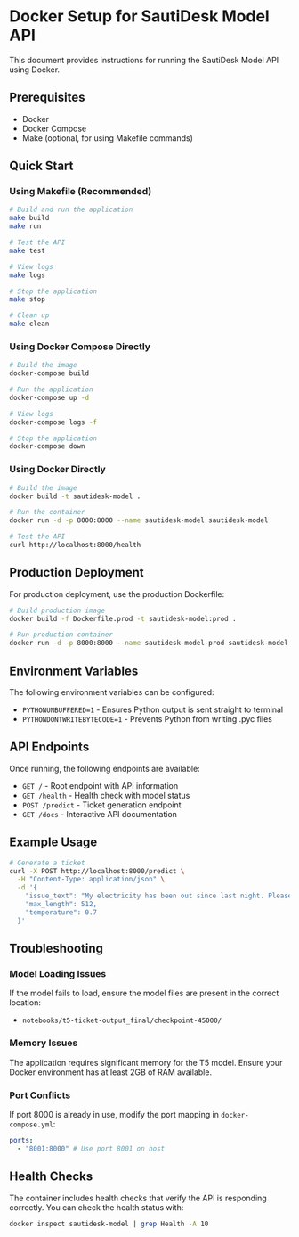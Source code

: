 # Docker Setup for SautiDesk Model API

This document provides instructions for running the SautiDesk Model API using Docker.

## Prerequisites

- Docker
- Docker Compose
- Make (optional, for using Makefile commands)

## Quick Start

### Using Makefile (Recommended)

```bash
# Build and run the application
make build
make run

# Test the API
make test

# View logs
make logs

# Stop the application
make stop

# Clean up
make clean
```

### Using Docker Compose Directly

```bash
# Build the image
docker-compose build

# Run the application
docker-compose up -d

# View logs
docker-compose logs -f

# Stop the application
docker-compose down
```

### Using Docker Directly

```bash
# Build the image
docker build -t sautidesk-model .

# Run the container
docker run -d -p 8000:8000 --name sautidesk-model sautidesk-model

# Test the API
curl http://localhost:8000/health
```

## Production Deployment

For production deployment, use the production Dockerfile:

```bash
# Build production image
docker build -f Dockerfile.prod -t sautidesk-model:prod .

# Run production container
docker run -d -p 8000:8000 --name sautidesk-model-prod sautidesk-model:prod
```

## Environment Variables

The following environment variables can be configured:

- `PYTHONUNBUFFERED=1` - Ensures Python output is sent straight to terminal
- `PYTHONDONTWRITEBYTECODE=1` - Prevents Python from writing .pyc files

## API Endpoints

Once running, the following endpoints are available:

- `GET /` - Root endpoint with API information
- `GET /health` - Health check with model status
- `POST /predict` - Ticket generation endpoint
- `GET /docs` - Interactive API documentation

## Example Usage

```bash
# Generate a ticket
curl -X POST http://localhost:8000/predict \
  -H "Content-Type: application/json" \
  -d '{
    "issue_text": "My electricity has been out since last night. Please help.",
    "max_length": 512,
    "temperature": 0.7
  }'
```

## Troubleshooting

### Model Loading Issues

If the model fails to load, ensure the model files are present in the correct location:

- `notebooks/t5-ticket-output_final/checkpoint-45000/`

### Memory Issues

The application requires significant memory for the T5 model. Ensure your Docker environment has at least 2GB of RAM available.

### Port Conflicts

If port 8000 is already in use, modify the port mapping in `docker-compose.yml`:

```yaml
ports:
  - "8001:8000" # Use port 8001 on host
```

## Health Checks

The container includes health checks that verify the API is responding correctly. You can check the health status with:

```bash
docker inspect sautidesk-model | grep Health -A 10
```
